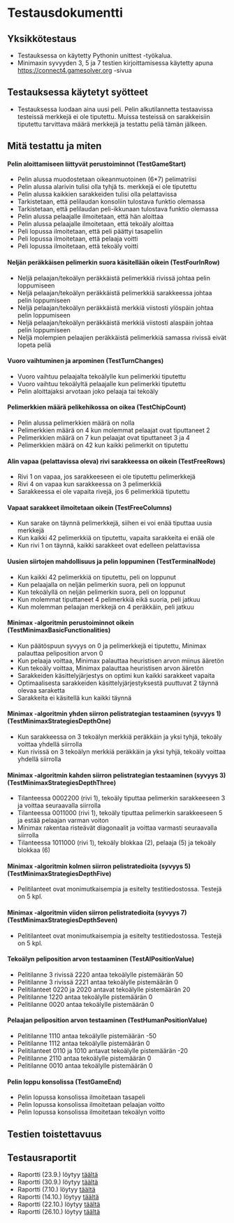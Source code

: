 # Testausdokumentti

## Yksikkötestaus
* Testauksessa on käytetty Pythonin unittest -työkalua.
* Minimaxin syvyyden 3, 5 ja 7 testien kirjoittamisessa käytetty apuna https://connect4.gamesolver.org -sivua

## Testauksessa käytetyt syötteet
* Testauksessa luodaan aina uusi peli. Pelin alkutilannetta testaavissa testeissä merkkejä ei ole tiputettu. 
Muissa testeissä on sarakkeisiin tiputettu tarvittava määrä merkkejä ja testattu peliä tämän jälkeen.

## Mitä testattu ja miten
#### Pelin aloittamiseen liittyvät perustoiminnot (TestGameStart)
* Pelin alussa muodostetaan oikeanmuotoinen (6*7) pelimatriisi
* Pelin alussa alarivin tulisi olla tyhjä ts. merkkejä ei ole tiputettu
* Pelin alussa kaikkien sarakkeiden tulisi olla pelattavissa
* Tarkistetaan, että pelilaudan konsoliin tulostava funktio olemassa
* Tarkistetaan, että pelilaudan peli-ikkunaan tulostava funktio olemassa
* Pelin alussa pelaajalle ilmoitetaan, että hän aloittaa
* Pelin alussa pelaajalle ilmoitetaan, että tekoäly aloittaa
* Peli lopussa ilmoitetaan, että peli päättyi tasapeliin
* Peli lopussa ilmoitetaan, että pelaaja voitti
* Peli lopussa ilmoitetaan, että tekoäly voitti

#### Neljän peräkkäisen pelimerkin suora käsitellään oikein (TestFourInRow)
* Neljä pelaajan/tekoälyn peräkkäistä pelimerkkiä rivissä johtaa pelin loppumiseen
* Neljä pelaajan/tekoälyn peräkkäistä pelimerkkiä sarakkeessa johtaa pelin loppumiseen
* Neljä pelaajan/tekoälyn peräkkäistä merkkiä viistosti ylöspäin johtaa pelin loppumiseen
* Neljä pelaajan/tekoälyn peräkkäistä merkkiä viistosti alaspäin johtaa pelin loppumiseen
* Neljä molempien pelaajien peräkkäistä pelimerkkiä samassa rivissä eivät lopeta peliä

#### Vuoro vaihtuminen ja arpominen (TestTurnChanges)
* Vuoro vaihtuu pelaajalta tekoälylle kun pelimerkki tiputettu
* Vuoro vaihtuu tekoälyltä pelaajalle kun pelimerkki tiputettu
* Pelin aloittajaksi arvotaan joko pelaaja tai tekoäly

#### Pelimerkkien määrä pelikehikossa on oikea (TestChipCount)
* Pelin alussa pelimerkkien määrä on nolla
* Pelimerkkien määrä on 4 kun molemmat pelaajat ovat tiputtaneet 2
* Pelimerkkien määrä on 7 kun pelaajat ovat tiputtaneet 3 ja 4
* Pelimerkkien määrä on 42 kun kaikki pelimerkit on tiputettu

#### Alin vapaa (pelattavissa oleva) rivi sarakkeessa on oikein (TestFreeRows)
* Rivi 1 on vapaa, jos sarakkeeseen ei ole tiputettu pelimerkkejä
* Rivi 4 on vapaa kun sarakkeessa on 3 pelimerkkiä
* Sarakkeessa ei ole vapaita rivejä, jos 6 pelimerkkiä tiputettu

#### Vapaat sarakkeet ilmoitetaan oikein (TestFreeColumns)
* Kun sarake on täynnä pelimerkkejä, siihen ei voi enää tiputtaa uusia merkkejä
* Kun kaikki 42 pelimerkkiä on tiputettu, vapaita sarakkeita ei enää ole
* Kun rivi 1 on täynnä, kaikki sarakkeet ovat edelleen pelattavissa

#### Uusien siirtojen mahdollisuus ja pelin loppuminen (TestTerminalNode)
* Kun kaikki 42 pelimerkkiä on tiputettu, peli on loppunut
* Kun pelaajalla on neljän pelimerkin suora, peli on loppunut
* Kun tekoälyllä on neljän pelimerkin suora, peli on loppunut
* Kun molemmat tiputtaneet 4 pelimerkkiä eikä suoria, peli jatkuu
* Kun molemman pelaajan merkkejä on 4 peräkkäin, peli jatkuu

#### Minimax -algoritmin perustoiminnot oikein (TestMinimaxBasicFunctionalities)
* Kun päätöspuun syvyys on 0 ja pelimerkkejä ei tiputettu, Minimax palauttaa peliposition arvon 0
* Kun pelaaja voittaa, Minimax palauttaa heuristisen arvon miinus ääretön
* Kun tekoäly voittaa, Minimax palauttaa heuristisen arvon ääretön
* Sarakkeiden käsittelyjärjestys on optimi kun kaikki sarakkeet vapaita
* Optimaalisesta sarakkeiden käsittelyjärjestyksestä puuttuvat 2 täynnä olevaa saraketta
* Sarakkeita ei käsitellä kun kaikki täynnä

#### Minimax -algoritmin yhden siirron pelistrategian testaaminen (syvyys 1) (TestMinimaxStrategiesDepthOne)
* Kun sarakkeessa on 3 tekoälyn merkkiä peräkkäin ja yksi tyhjä, tekoäly voittaa yhdellä siirrolla
* Kun rivissä on 3 tekoälyn merkkiä peräkkäin ja yksi tyhjä, tekoäly voittaa yhdellä siirrolla

#### Minimax -algoritmin kahden siirron pelistrategian testaaminen (syvyys 3) (TestMinimaxStrategiesDepthThree)
* Tilanteessa 0002200 (rivi 1), tekoäly tiputtaa pelimerkin sarakkeeseen 3 ja voittaa seuraavalla siirrolla
* Tilanteessa 0011000 (rivi 1), tekoäly tiputtaa pelimerkin sarakkeeseen 5 ja estää pelaajan varman voiton
* Minimax rakentaa risteävät diagonaalit ja voittaa varmasti seuraavalla siirrolla
* Tilanteessa 1011000 (rivi 1), tekoäly blokkaa (2), pelaaja (5) ja tekoäly blokkaa (6)

#### Minimax -algoritmin kolmen siirron pelistratedioita (syvyys 5) (TestMinimaxStrategiesDepthFive)
* Pelitilanteet ovat monimutkaisempia ja esitelty testitiedostossa. Testejä on 5 kpl.

#### Minimax -algoritmin viiden siirron pelistratedioita (syvyys 7) (TestMinimaxStrategiesDepthSeven)
* Pelitilanteet ovat monimutkaisempia ja esitelty testitiedostossa. Testejä on 5 kpl.

#### Tekoälyn peliposition arvon testaaminen (TestAIPositionValue)
* Pelitilanne 3 rivissä 2220 antaa tekoälylle pistemäärän 50
* Pelitilanne 3 rivissä 2221 antaa tekoälylle pistemäärän 0
* Pelitilanteet 0220 ja 2020 antavat tekoälylle pistemäärän 20
* Pelitilanne 1220 antaa tekoälylle pistemäärän 0
* Pelitilanne 0020 antaa tekoälylle pistemäärän 0

#### Pelaajan peliposition arvon testaaminen (TestHumanPositionValue)
* Pelitilanne 1110 antaa tekoälylle pistemäärän -50
* Pelitilanne 1112 antaa tekoälylle pistemäärän 0
* Pelitilanteet 0110 ja 1010 antavat tekoälylle pistemäärän -20
* Pelitilanne 2110 antaa tekoälylle pistemäärän 0
* Pelitilanne 0010 antaa tekoälylle pistemäärän 0

#### Pelin loppu konsolissa (TestGameEnd)
* Pelin lopussa konsolissa ilmoitetaan tasapeli
* Pelin lopussa konsolissa ilmoitetaan pelaajan voitto
* Pelin lopussa konsolissa ilmoitetaan tekoälyn voitto

## Testien toistettavuus

## Testausraportit
* Raportti (23.9.) löytyy [täältä](https://github.com/aarekr/ConnectFour/blob/main/Testit/Testikattavuus_2023-09-23.JPG)
* Raportti (30.9.) löytyy [täältä](https://github.com/aarekr/ConnectFour/blob/main/Testit/Testikattavuus_2023-09-30.JPG)
* Raportti (7.10.) löytyy [täältä](https://github.com/aarekr/ConnectFour/blob/main/Testit/Testikattavuus_2023-10-07.JPG)
* Raportti (14.10.) löytyy [täältä](https://github.com/aarekr/ConnectFour/blob/main/Testit/Testikattavuus_2023-10-14.JPG)
* Raportti (22.10.) löytyy [täältä](https://github.com/aarekr/ConnectFour/blob/main/Testit/Testikattavuus_2023-10-22.JPG)
* Raportti (26.10.) löytyy [täältä](https://github.com/aarekr/ConnectFour/blob/main/Testit/Testikattavuus_2023-10-26.JPG)
